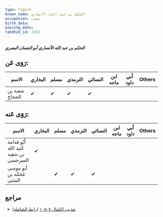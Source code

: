 ```yaml
---
type: figure
known_name: الحكم بن عبد الله الأنصاري
occupation: محدث
birth_date:
passing_date:
tahdhib_id: 1432
---
```

##### الحكم بن عبد الله الأنصاري أبو النعمان البصري

## رَوَى عَن:
| الاسم          | البخاري | مسلم | الترمذي | النسائي | ابن ماجه | أبي داود | Others |
| -------------- | ------- | ---- | ------- | ------- | -------- | -------- | ------ |
| شعبة بن الحجاج | ✔       | ✔    | ✔       | ✔       |          |          |        |
## رَوَى عَنه:
| الاسم                                     | البخاري | مسلم | الترمذي | النسائي | ابن ماجه | أبي داود | Others |
| ----------------------------------------- | ------- | ---- | ------- | ------- | -------- | -------- | ------ |
| أَبُو قدامة عُبَيد الله بن سَعِيد السرخسي | ✔       |      |         |         |          |          |        |
| أبو موسى مُحَمَّد بن المثنى               |         | ✔    | ✔       | ✔       |          |          |        |
## مراجع
- [تهذيب الكمال ٧-١٠٥](obsidian://open?vault=Tahdhib-al-Kamal&file=Figures/١٤٣٢-الحكم%20بن%20عبد%20الله%20الأنصاري%20أبو%20النعمان%20البصري) ([رابط الشاملة](https://shamela.ws/book/3722/3327))